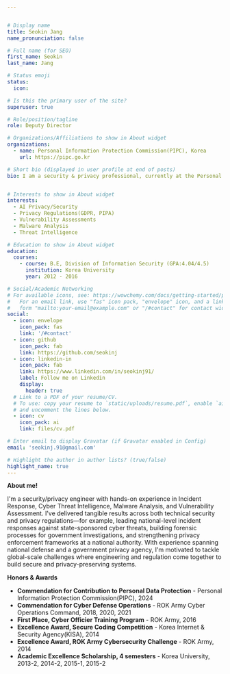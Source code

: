 ```yaml
---


# Display name
title: Seokin Jang
name_pronunciation: false

# Full name (for SEO)
first_name: Seokin
last_name: Jang

# Status emoji
status:
  icon:

# Is this the primary user of the site?
superuser: true

# Role/position/tagline
role: Deputy Director

# Organizations/Affiliations to show in About widget
organizations:
  - name: Personal Information Protection Commission(PIPC), Korea
    url: https://pipc.go.kr

# Short bio (displayed in user profile at end of posts)
bio: I am a security & privacy professional, currently at the Personal Information Protection Commission(PIPC) of Korea.


# Interests to show in About widget
interests:
  - AI Privacy/Security
  - Privacy Regulations(GDPR, PIPA)
  - Vulnerability Assessments
  - Malware Analysis
  - Threat Intelligence

# Education to show in About widget
education:
  courses:
    - course: B.E, Division of Information Security (GPA:4.04/4.5)
      institution: Korea University
      year: 2012 - 2016

# Social/Academic Networking
# For available icons, see: https://wowchemy.com/docs/getting-started/page-builder/#icons
#   For an email link, use "fas" icon pack, "envelope" icon, and a link in the
#   form "mailto:your-email@example.com" or "/#contact" for contact widget.
social:
  - icon: envelope
    icon_pack: fas
    link: '/#contact'
  - icon: github
    icon_pack: fab
    link: https://github.com/seokinj
  - icon: linkedin-in
    icon_pack: fab
    link: https://www.linkedin.com/in/seokinj91/
    label: Follow me on Linkedin
    display:
      header: true
  # Link to a PDF of your resume/CV.
  # To use: copy your resume to `static/uploads/resume.pdf`, enable `ai` icons in `params.yaml`,
  # and uncomment the lines below.
  - icon: cv
    icon_pack: ai
    link: files/cv.pdf

# Enter email to display Gravatar (if Gravatar enabled in Config)
email: 'seokinj.91@gmail.com'

# Highlight the author in author lists? (true/false)
highlight_name: true
---
```


**About me!**

I'm a security/privacy engineer with hands-on experience in Incident Response, Cyber Threat Intelligence, Malware Analysis, and Vulnerability Assessment. I've delivered tangible results across both technical security and privacy regulations—for example, leading national-level incident responses against state-sponsored cyber threats, building forensic processes for government investigations, and strengthening privacy enforcement frameworks at a national authority. With experience spanning national defense and a government privacy agency, I'm motivated to tackle global-scale challenges where engineering and regulation come together to build secure and privacy-preserving systems.

**Honors & Awards**
* **Commendation for Contribution to Personal Data Protection** - Personal Information Protection Commission(PIPC), 2024
* **Commendation for Cyber Defense Operations** - ROK Army Cyber Operations Command, 2018, 2020, 2021
* **First Place, Cyber Officier Training Program** - ROK Army, 2016
* **Excellence Award, Secure Coding Competition** - Korea Internet & Security Agency(KISA), 2014
* **Excellence Award, ROK Army Cybersecurity Challenge** - ROK Army, 2014
* **Academic Excellence Scholarship, 4 semesters** - Korea University, 2013-2, 2014-2, 2015-1, 2015-2
